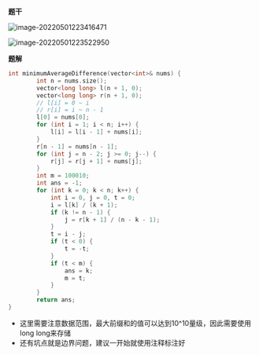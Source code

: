 **题干**

![image-20220501223416471](https://cdn.jsdelivr.net/gh/liver0377/images@main/img/image-20220501223416471.png)

![image-20220501223522950](https://cdn.jsdelivr.net/gh/liver0377/images@main/img/image-20220501223522950.png)

**题解**

```cpp
int minimumAverageDifference(vector<int>& nums) {
        int n = nums.size();
        vector<long long> l(n + 1, 0);
        vector<long long> r(n + 1, 0);
        // l[i] = 0 ~ i
        // r[i] = i ~ n - 1
        l[0] = nums[0];
        for (int i = 1; i < n; i++) {
            l[i] = l[i - 1] + nums[i];
        }
        r[n - 1] = nums[n - 1];
        for (int j = n - 2; j >= 0; j--) {
            r[j] = r[j + 1] + nums[j];
        }
        int m = 100010;
        int ans = -1;
        for (int k = 0; k < n; k++) {
            int i = 0, j = 0, t = 0;
            i = l[k] / (k + 1);
            if (k != n - 1) {
                j = r[k + 1] / (n - k - 1);
            }
            t = i - j;
            if (t < 0) {
                t = -t;
            }
            if (t < m) {
                ans = k;
                m = t;
            }
        }
        return ans;
}
```

- 这里需要注意数据范围，最大前缀和的值可以达到10^10量级，因此需要使用long long来存储
- 还有坑点就是边界问题，建议一开始就使用注释标注好

